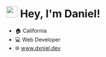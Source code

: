 <h1 align="left" id="macropower-title"><img src="https://i.giphy.com/media/v1.Y2lkPTc5MGI3NjExbDczb3phcXp1bDh3dG1oZ3c1ZjF0cWFvbTJmM3NvbnVkbnl3MDlxbiZlcD12MV9pbnRlcm5hbF9naWZfYnlfaWQmY3Q9cw/WFZvB7VIXBgiz3oDXE/giphy.gif" width="30"> Hey, I'm Daniel!</h1>

- :house: California 
- :computer: Web Developer
 - 🌐 <a href="https://www.dxniel.dev" >www.dxniel.dev</a>
